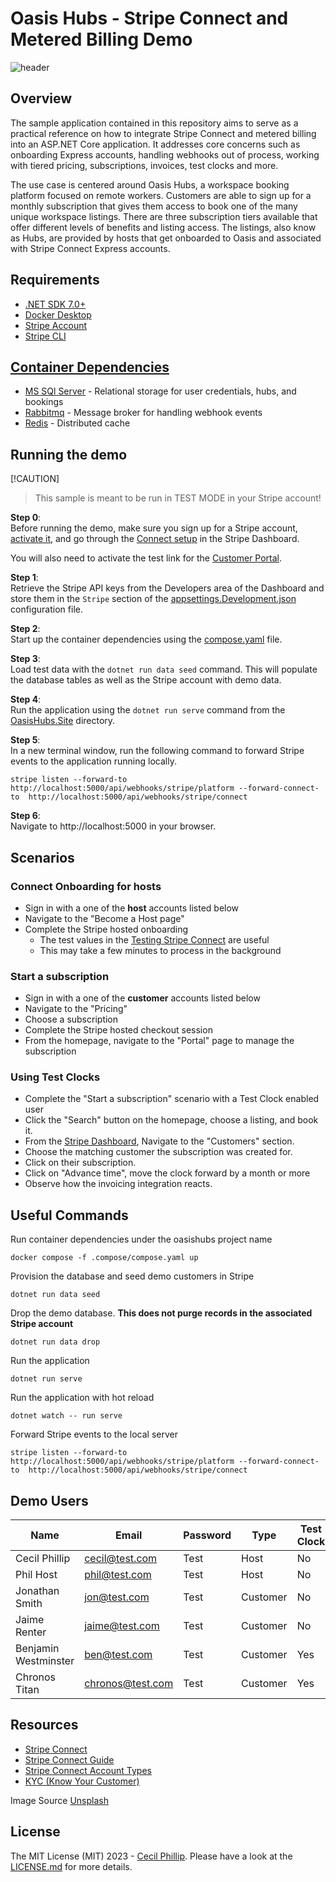 # Oasis Hubs - Stripe Connect and Metered Billing Demo

![header](assets/header.png)

## Overview

The sample application contained in this repository aims to serve as a practical reference on how to
integrate Stripe Connect and metered billing into an ASP.NET Core application. It addresses core
concerns such as onboarding Express accounts, handling webhooks out of process, working with tiered
pricing,
subscriptions, invoices, test clocks and more.

The use case is centered around Oasis Hubs, a workspace booking platform focused on remote workers.
Customers are able to sign up for a monthly subscription that gives them access to book one of the
many unique
workspace listings. There are three subscription tiers available that offer different levels of
benefits and listing
access. The listings, also know as Hubs, are provided by hosts that get onboarded to Oasis and
associated with Stripe
Connect Express accounts.

## Requirements

* [.NET SDK 7.0+](https://get.dot.net)
* [Docker Desktop](https://www.docker.com/products/docker-desktop)
* [Stripe Account](https://dashboard.stripe.com/register)
* [Stripe CLI](https://stripe.com/docs/stripe-cli)

## [Container Dependencies](.compose/compose.yaml)

* [MS SQl Server](https://github.com/microsoft/mssql-docker/tree/master) - Relational storage for
  user credentials, hubs, and bookings
* [Rabbitmq](https://github.com/docker-library/rabbitmq) - Message broker for handling webhook
  events
* [Redis](https://redis.io/docs/install/install-stack/docker/) - Distributed cache

## Running the demo

[!CAUTION]
> This sample is meant to be run in TEST MODE in your Stripe account!

**Step 0**: <br /> 
Before running the demo, make sure you sign up for a Stripe
account, [activate it](https://dashboard.stripe.com/account/onboarding),
and go through the [Connect setup](https://dashboard.stripe.com/connect/set-up) in the Stripe
Dashboard.

You will also need to activate the test link for the [Customer Portal](https://dashboard.stripe.com/settings/billing/portal).


**Step 1**: <br />
Retrieve the Stripe API keys from the Developers area of the Dashboard and store them in
the `Stripe` section
of the [appsettings.Development.json](./src/OasisHubs.Site/appsettings.Development.json)
configuration file.

**Step 2**: <br />
Start up the container dependencies using the [compose.yaml](.compose/compose.yaml)
file.

**Step 3**: <br />
Load test data with the `dotnet run data seed` command. This will populate the database tables
as well as the Stripe account with demo data.

**Step 4**: <br />
Run the application using the `dotnet run serve` command from the [OasisHubs.Site](src/OasisHubs.Site) directory.

**Step 5**: <br />
In a new terminal window, run the following command to forward Stripe events to the application
running locally.
```shell
stripe listen --forward-to http://localhost:5000/api/webhooks/stripe/platform --forward-connect-to  http://localhost:5000/api/webhooks/stripe/connect
```

**Step 6**: <br />
Navigate to http://localhost:5000 in your browser. 

## Scenarios
### Connect Onboarding for hosts
* Sign in with a one of the **host** accounts listed below
* Navigate to the "Become a Host page"
* Complete the Stripe hosted onboarding
  * The test values in the [Testing Stripe Connect](https://stripe.com/docs/connect/testing) are useful
  * This may take a few minutes to process in the background

### Start a subscription
* Sign in with a one of the **customer** accounts listed below
* Navigate to the "Pricing"
* Choose a subscription
* Complete the Stripe hosted checkout session
* From the homepage, navigate to the "Portal" page to manage the subscription

### Using Test Clocks
* Complete the "Start a subscription" scenario with a Test Clock enabled user
* Click the "Search" button on the homepage, choose a listing, and book it.
* From the [Stripe Dashboard](https://dashboard.stripe.com/), Navigate to the "Customers" section.
* Choose the matching customer the subscription was created for.
* Click on their subscription.
* Click on "Advance time", move the clock forward by a month or more
* Observe how the invoicing integration reacts.

## Useful Commands

Run container dependencies under the oasishubs project name

```shell
docker compose -f .compose/compose.yaml up 
```

Provision the database and seed demo customers in Stripe

```shell
dotnet run data seed
```

Drop the demo database. **This does not purge records in the associated Stripe account**

```shell
dotnet run data drop
```

Run the application

```shell
dotnet run serve
```

Run the application with hot reload

```shell
dotnet watch -- run serve
```

Forward Stripe events to the local server

```shell
stripe listen --forward-to http://localhost:5000/api/webhooks/stripe/platform --forward-connect-to  http://localhost:5000/api/webhooks/stripe/connect
```

## Demo Users

| Name                 | Email            | Password | Type     | Test Clock |
|----------------------|------------------|----------|----------|------------|
| Cecil Phillip        | cecil@test.com   | Test     | Host     | No         |
| Phil Host            | phil@test.com    | Test     | Host     | No         |
| Jonathan Smith       | jon@test.com     | Test     | Customer | No         |
| Jaime Renter         | jaime@test.com   | Test     | Customer | No         |
| Benjamin Westminster | ben@test.com     | Test     | Customer | Yes        |
| Chronos Titan        | chronos@test.com | Test     | Customer | Yes        |

## Resources
* [Stripe Connect](https://stripe.com/docs/connect)
* [Stripe Connect Guide](https://stripe.com/docs/connect/explore-connect-guide)
* [Stripe Connect Account Types](https://stripe.com/docs/connect/accounts)
* [KYC (Know Your Customer)](https://support.stripe.com/questions/know-your-customer-obligations)

Image Source [Unsplash](https://unsplash.com/photos/man-sitting-on-concrete-brick-with-opened-laptop-on-his-lap-Z3ownETsdNQ)

## License

The MIT License (MIT) 2023 - [Cecil Phillip](https://twitter.com/cecilphillip). Please have a look
at the [LICENSE.md](LICENSE) for more details.
